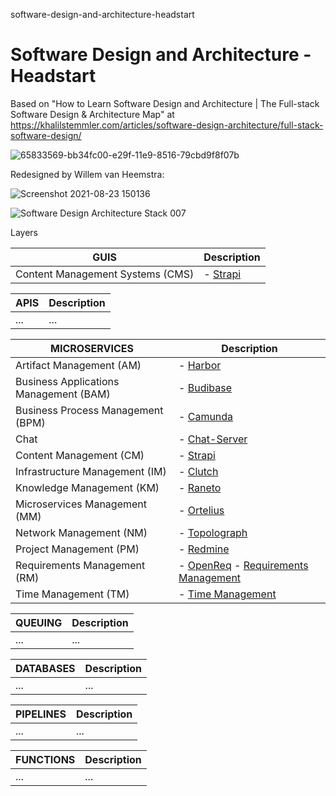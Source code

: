 software-design-and-architecture-headstart
# Software Design and Architecture - Headstart

Based on "How to Learn Software Design and Architecture | The Full-stack Software Design & Architecture Map" at https://khalilstemmler.com/articles/software-design-architecture/full-stack-software-design/


![65833569-bb34fc00-e29f-11e9-8516-79cbd9f8f07b](https://user-images.githubusercontent.com/12828104/130451222-5966ad39-0cb0-40ce-af1f-678be940c449.png)

Redesigned by Willem van Heemstra:

![Screenshot 2021-08-23 150136](https://user-images.githubusercontent.com/12828104/130453087-c0f3c352-fe86-4286-a7b5-62bfd7345982.png)

![Software Design   Architecture Stack 007](https://user-images.githubusercontent.com/1499433/180652345-d10dacd4-31d1-40aa-b2a5-5ce79be9529b.png)

Layers

| GUIS  | Description |
| ------------- | ------------- |
| Content Management Systems (CMS)  | - [Strapi](https://github.com/vanHeemstraSystems/strapi-head-of-cms-headstart)  |

| APIS  | Description |
| ------------- | ------------- |
| ...  | ...  |

| MICROSERVICES  | Description |
| ------------- | ------------- |
| Artifact Management (AM)  | - [Harbor](https://github.com/vanHeemstraSystems/harbor-headstart) |
| Business Applications Management (BAM)  | - [Budibase](https://github.com/vanHeemstraSystems/budibase-headstart) |
| Business Process Management (BPM)  | - [Camunda](https://github.com/vanHeemstraSystems/camunda-headstart) |
| Chat  | - [Chat-Server](https://github.com/vanHeemstraSystems/exo-chat-headstart) |
| Content Management (CM)  | - [Strapi](https://github.com/vanHeemstraSystems/strapi-headless-cms-headstart) |
| Infrastructure Management (IM)  | - [Clutch](https://github.com/vanHeemstraSystems/clutch-headstart) |
| Knowledge Management (KM)  | - [Raneto](https://github.com/vanHeemstraSystems/raneto-headstart) |
| Microservices Management (MM)  | - [Ortelius](https://github.com/vanHeemstraSystems/ortelius-headstart) |
| Network Management (NM)  | - [Topolograph](https://github.com/vanHeemstraSystems/topolograph-headstart) |
| Project Management (PM)  | - [Redmine](https://github.com/vanHeemstraSystems/redmine-headstart)  |
| Requirements Management (RM)  | - [OpenReq](https://github.com/vanHeemstraSystems/openreq-headstart) - [Requirements Management](https://github.com/vanHeemstraSystems/requirements-management) |
| Time Management (TM)  | - [Time Management](https://github.com/vanHeemstraSystems/time-management) |


| QUEUING  | Description |
| ------------- | ------------- |
| ...  | ...  |

| DATABASES  | Description |
| ------------- | ------------- |
| ...  | ...  |

| PIPELINES  | Description |
| ------------- | ------------- |
| ...  | ...  |

| FUNCTIONS  | Description |
| ------------- | ------------- |
| ...  | ...  |
